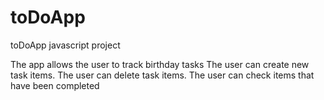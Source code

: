 # toDoApp
toDoApp javascript project

The app allows the user to track birthday tasks
The user can create new task items.
The user can delete task items.
The user can check items that have been completed
